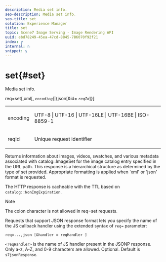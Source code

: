 ```yaml
---
description: Media set info.
seo-description: Media set info.
seo-title: set
solution: Experience Manager
title: set
topic: Scene7 Image Serving - Image Rendering API
uuid: ebd78249-45ea-47cd-8845-786070f92f21
index: y
internal: n
snippet: y
---
```


# set{#set}

Media set info.

req=set[,xml[, *`encoding`*]|{json[&id= *`reqId`*]}]

<table id="simpletable_02C955F4EBAD4251A728F0FC68F432B5"> 
 <tr class="strow"> 
  <td class="stentry"> <p><span class="varname"> encoding</span> </p> </td> 
  <td class="stentry"> <p><span class="codeph"> UTF-8 | UTF-16 | UTF-16LE | UTF-16BE | ISO-8859-1</span> </p></td> 
 </tr> 
 <tr class="strow"> 
  <td class="stentry"> <p><span class="varname"> reqId</span> </p></td> 
  <td class="stentry"> <p>Unique request identifier </p></td> 
 </tr> 
</table>

Returns information about images, videos, swatches, and various metadata associated with catalog::ImageSet for the image catalog entry specified in the URL path. This response is a hierarchical structure as determined by the type of set provided. Appropriate formatting is applied when 'xml' or 'json' format is requested.

The HTTP response is cacheable with the TTL based on `catalog::NonImgExpiration`.

>[!NOTE]
>
>The colon character is not allowed in req=set requests.

Requests that support JSON response format lets you specify the name of the JS callback handler using the extended syntax of `req=` parameter:

`req=...,json [&handler = reqHandler ]`

`<reqHandler>` is the name of JS handler present in the JSONP response. Only a-z, A-Z, and 0-9 characters are allowed. Optional. Default is `s7jsonResponse`. 
